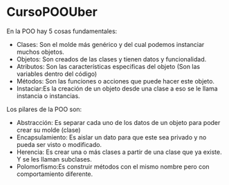 # CursoPOOUber

En la POO hay 5 cosas fundamentales:
- Clases: Son el molde más genérico y del cual podemos instanciar muchos objetos.
- Objetos: Son creados de las clases y tienen datos y funcionalidad.
- Atributos: Son las características especificas del objeto (Son las variables dentro del código)
- Métodos: Son las funciones o acciones que puede hacer este objeto.
- Instaciar:Es la creación de un objeto desde una clase a eso se le llama instancia o instancias.

Los pilares de la POO son:
- Abstracción: Es separar cada uno de los datos de un objeto para poder crear su molde (clase)
- Encapsulamiento: Es aislar un dato para que este sea privado y no pueda ser visto o modificado.
- Herencia: Es crear una o más clases a partir de una clase que ya existe. Y se les llaman subclases.
- Polomorfismo:Es construir métodos con el mismo nombre pero con comportamiento diferente.
